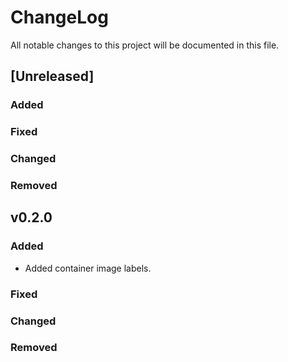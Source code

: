 # ChangeLog

All notable changes to this project will be documented in this file.

## \[Unreleased\]

### Added

### Fixed

### Changed

### Removed

## v0.2.0

### Added

- Added container image labels.

### Fixed

### Changed

### Removed
